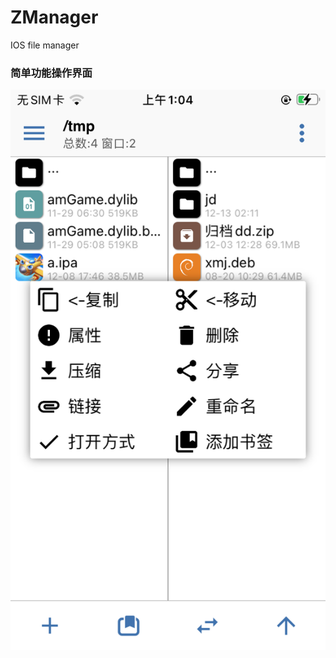 # ZManager

IOS file manager

### 简单功能操作界面

![image](https://github.com/nilzz-00/ZManager/blob/main/image/image0.png)
